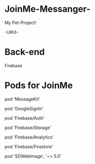 # JoinMe-Messanger-

My Pet-Project!

-UIKit-

# Back-end
Firebase 

# Pods for JoinMe

pod 'MessageKit'

pod 'GoogleSignIn'

pod 'Firebase/Auth'

pod 'Firebase/Storage'

pod 'Firebase/Analytics'

pod 'Firebase/Firestore'

pod 'SDWebImage', '~> 5.0'
